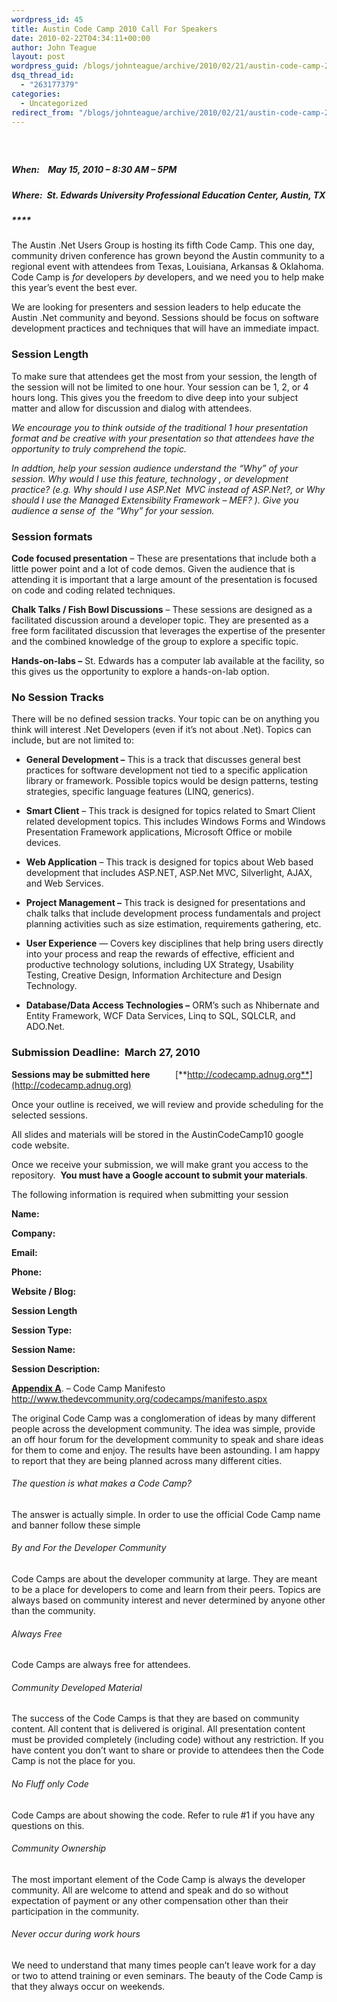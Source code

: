 ```yaml
---
wordpress_id: 45
title: Austin Code Camp 2010 Call For Speakers
date: 2010-02-22T04:34:11+00:00
author: John Teague
layout: post
wordpress_guid: /blogs/johnteague/archive/2010/02/21/austin-code-camp-2010-call-for-speakers.aspx
dsq_thread_id:
  - "263177379"
categories:
  - Uncategorized
redirect_from: "/blogs/johnteague/archive/2010/02/21/austin-code-camp-2010-call-for-speakers.aspx/"
---
```

##### &#160;

##### **When:&#160;&#160;&#160; May 15, 2010 – 8:30 AM – 5PM** 

##### **Where:&#160; St. Edwards University Professional Education Center, Austin, TX**

##### ****

The Austin .Net Users Group is hosting its fifth Code Camp. This one day, community driven conference has grown beyond the Austin community to a regional event with attendees from Texas, Louisiana, Arkansas & Oklahoma. Code Camp is _for_ developers _by_ developers, and we need you to help make this year’s event the best ever.

We are looking for presenters and session leaders to help educate the Austin .Net community and beyond. Sessions should be focus on software development practices and techniques that will have an immediate impact. 

### Session Length

To make sure that attendees get the most from your session, the length of the session will not be limited to one hour. Your session can be 1, 2, or 4 hours long. This gives you the freedom to dive deep into your subject matter and allow for discussion and dialog with attendees.

_We encourage you to think outside of the traditional 1 hour presentation format and be creative with your presentation so that attendees have the opportunity to truly comprehend the topic._ 

_In addtion, help your session audience understand the “Why” of your session. Why would I use this feature, technology , or development practice? (e.g. Why should I use ASP.Net&#160; MVC instead of ASP.Net?, or Why should I use the Managed Extensibility Framework – MEF? ). Give you audience a sense of&#160; the “Why” for your session._

### Session formats

**Code focused presentation** – These are presentations that include both a little power point and a lot of code demos. Given the audience that is attending it is important that a large amount of the presentation is focused on code and coding related techniques.

**Chalk Talks / Fish Bowl Discussions** – These sessions are designed as a facilitated discussion around a developer topic. They are presented as a free form facilitated discussion that leverages the expertise of the presenter and the combined knowledge of the group to explore a specific topic.

**Hands-on-labs –** St. Edwards has a computer lab available at the facility, so this gives us the opportunity to explore a hands-on-lab option.

### No Session Tracks

There will be no defined session tracks. Your topic can be on anything you think will interest .Net Developers (even if it’s not about .Net). Topics can include, but are not limited to:

  * **General Development &#8211;** This is a track that discusses general best practices for software development not tied to a specific application library or framework. Possible topics would be design patterns, testing strategies, specific language features (LINQ, generics). 

  * **Smart Client** – This track is designed for topics related to Smart Client related development topics. This includes Windows Forms and Windows Presentation Framework applications, Microsoft Office or mobile devices. 

  * **Web Application** – This track is designed for topics about Web based development that includes ASP.NET, ASP.Net MVC, Silverlight, AJAX, and Web Services. 

  * **Project Management –** This track is designed for presentations and chalk talks that include development process fundamentals and project planning activities such as size estimation, requirements gathering, etc. 

  * **User Experience** &#8212; Covers key disciplines that help bring users directly into your process and reap the rewards of effective, efficient and productive technology solutions, including UX Strategy, Usability Testing, Creative Design, Information Architecture and Design Technology. 

  * **Database/Data Access Technologies &#8211;** ORM’s such as Nhibernate and Entity Framework, WCF Data Services, Linq to SQL, SQLCLR, and ADO.Net.

### Submission Deadline:&#160; March 27, 2010

**Sessions may be submitted here&#160;&#160;&#160;&#160;&#160;&#160;&#160;&#160;&#160;&#160;&#160;** [**http://codecamp.adnug.org**](http://codecamp.adnug.org)

Once your outline is received, we will review and provide scheduling for the selected sessions. 

All slides and materials will be stored in the AustinCodeCamp10 google code website.

Once we receive your submission, we will make grant you access to the repository.&#160; **You must have a Google account to submit your materials**. 

<may need to delete this>

The following information is required when submitting your session

**Name:**

**Company:**

**Email:**

**Phone:**

**Website / Blog:**

**Session Length**

**Session Type:**

**Session Name:**

**Session Description:**

**<u>Appendix A</u>**. &#8211; Code Camp Manifesto   
<u><http://www.thedevcommunity.org/codecamps/manifesto.aspx></u>

The original Code Camp was a conglomeration of ideas by many different people across the development community. The idea was simple, provide an off hour forum for the development community to speak and share ideas for them to come and enjoy. The results have been astounding. I am happy to report that they are being planned across many different cities. 

###### The question is what makes a Code Camp? 

The answer is actually simple. In order to use the official Code Camp name and banner follow these simple

###### By and For the Developer Community

Code Camps are about the developer community at large. They are meant to be a place for developers to come and learn from their peers. Topics are always based on community interest and never determined by anyone other than the community.

###### Always Free

Code Camps are always free for attendees.

###### Community Developed Material

The success of the Code Camps is that they are based on community content. All content that is delivered is original. All presentation content must be provided completely (including code) without any restriction. If you have content you don&#8217;t want to share or provide to attendees then the Code Camp is not the place for you.

###### No Fluff only Code

Code Camps are about showing the code. Refer to rule #1 if you have any questions on this. 

###### Community Ownership

The most important element of the Code Camp is always the developer community. All are welcome to attend and speak and do so without expectation of payment or any other compensation other than their participation in the community.

###### Never occur during work hours

We need to understand that many times people can&#8217;t leave work for a day or two to attend training or even seminars. The beauty of the Code Camp is that they always occur on weekends.